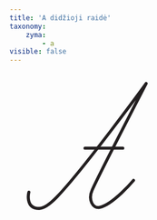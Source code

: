 ```yaml
---
title: 'A didžioji raidė'
taxonomy:
    zyma:
        - a
visible: false
---
```

<svg  height="260" xmlns="http://www.w3.org/2000/svg" viewBox="0 0 216.8 195.3">
<!--<svg version="1.1" id="Layer_1" xmlns:x="&ns_extend;" xmlns:i="&ns_ai;" xmlns:graph="&ns_graphs;" xmlns="http://www.w3.org/2000/svg" xmlns:xlink="http://www.w3.org/1999/xlink" x="0px" y="0px" viewBox="0 0 216.8 195.3" enable-background="new 0 0 216.8 195.3" xml:space="preserve">-->
	<path fill="none" stroke="#231F20" stroke-width="4" stroke-linecap="round" stroke-linejoin="round" stroke-miterlimit="10" d="
			M25.6,158.2c0,0-5.5,21.5,13.7,21.5c6.6,0,14.9-6.4,23.4-15.1C98.8,127.1,181,14.5,181,14.5s-61.6,118.8-71.5,140.8
			c-5.7,12.6,0.6,24.8,9.7,23c18.2-3.7,45-35.7,45-35.7"/>
	<path fill="none" stroke="#231F20" stroke-width="4" stroke-linecap="round" stroke-linejoin="round" stroke-miterlimit="10" d="
	M100,100 L150,100"/>
	
</svg>